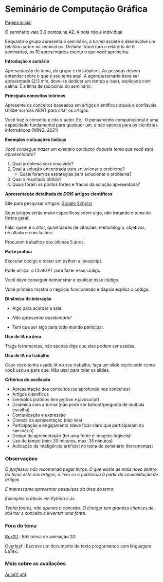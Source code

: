 # Seminário de Computação Gráfica

[Pagina inicial](https://gustavomotamacedo.github.io/notas-faculdade/)

O seminário vale 3.0 pontos na A2. A nota não é individual.

Enquanto o *grupo* apresenta o seminário, a *turma* assiste e desenvolve um relatório sobre os seminários. *Detalhe*: Você fará o relatório de 9 seminários, os 10 apresentados exceto o que você apresenta.

**Introdução e sumário**

Apresentação do tema, do grupo e dos tópicos. As pessoas devem entender sobre o que é seu tema aqui.
A agenda/sumário deve ser apresentada (2/3 min, deve-se dedicar um tempo a isso), explicada com calma. É a linha de raciocínio do seminário.

**Principais conceitos teóricos**

Apresente os conceitos baseados em artigos científicos atuais e confiáveis. Utilize normas ABNT para citar os artigos.

Você traz o conceito e cita o autor. Ex.:
O pensamento computacional é uma capacidade fundamental para qualquer um, e não apenas para os cientistas informáticos (WING, 2021)

**Exemplos e situações lúdicas**

*Você consegue trazer um exemplo cotidiano daquele tema que você está apresentando?*

1. Qual problema será resolvido?
2. Qual a solução encontrada para solucionar o problema?
    - Quais foram as estratégias para solucionar o problema?
3. Qual o resultado obtido?
4. Quais foram os pontos fortes e fracos da solução apresentada?

**Apresentação detalhada de *DOIS* artigos científicos**

Site para pesquisar artigos: [Google Scholar](https://scholar.google.com/)

Seus artigos serão muito específicos sobre algo, não tratando o tema de forma geral.

Falar quem é o altor, quantidades de citações, metodologia, objetivos, resultado e conclusões.

Procurem trabalhos dos últimos 5 anos.

**Parte prática**

Executar código e testar em python e javascript.

Pode utilizar o ChatGPT para fazer esse código.

Você deve conseguir demonstrar e explicar esse código.

Você primeiro mostra o negócio funcionando e depois explica o código.

**Dinâmica de interação**

- Algo para acordar a sala.

- *Não apresentar questionário!*

- Tem que ser algo para todo mundo participar.

**Uso de IA na área**

Traga ferramentas, não apenas diga que elas podem ser usadas.

**Uso de IA no trabalho**

Caso você tenha usado IA no seu trabalho, faça um slide explicando como você usou e para que. Não usar para criar os slides.

**Critérios de avaliação**

- Apresentação dos conceitos (se aprofunde nos conceitos)
- Artigos científicos
- Exemplos práticos (em python e javascript)
- Dinâmica com a turma (não pode ser kahoot/pergunta de multipla escolha)
- Comunicação e expressão
- Clareza da apresentação (não leia)
- Participação e engajamento (deve ficar claro que participaram no seminário)
- Design da apresentação (ter uma fonte e imagens legíveis)
- Uso do tempo (min: 30 minutos, max: 35 minutos)
- Aplicação da inteligência artificial no tema do seminário (ferramentas) 

### Observações

*O professor não recomenda pegar livros. O que existe de mais novo dentro do tema está nos artigos, o livro só é publicado a partir da consolidação de artigos*

*É interessante apresentar pesquisas da área do tema.*

*Exemplos práticos em Python e Js.*

*Tenha fontes, não apenas o conceito. O chatgpt tem grandes chances de acertar o conceito e inventar uma fonte.*

### Fora do tema

[Box2D](https://box2d.org/) : Biblioteca de animação 2D

[Overleaf](https://pt.overleaf.com/) : Escreve um documento de texto programando com linguagem LaTex.

### Mais sobre as avaliações

[Aula01.pfd](https://bb.cruzeirodosulvirtual.com.br/ultra/courses/_1021399_1/outline/file/_17934013_1)
